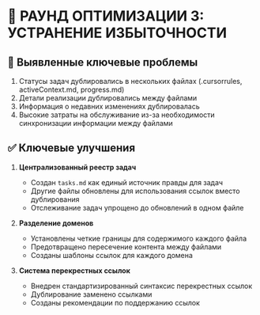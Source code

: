 # 🔄 РАУНД ОПТИМИЗАЦИИ 3: УСТРАНЕНИЕ ИЗБЫТОЧНОСТИ

## 🚨 Выявленные ключевые проблемы
1.  Статусы задач дублировались в нескольких файлах (.cursorrules, activeContext.md, progress.md)
2.  Детали реализации дублировались между файлами
3.  Информация о недавних изменениях дублировалась
4.  Высокие затраты на обслуживание из-за необходимости синхронизации информации между файлами

## ✅ Ключевые улучшения
1.  **Централизованный реестр задач**
    -   Создан `tasks.md` как единый источник правды для задач
    -   Другие файлы обновлены для использования ссылок вместо дублирования
    -   Отслеживание задач упрощено до обновлений в одном файле

2.  **Разделение доменов**
    -   Установлены четкие границы для содержимого каждого файла
    -   Предотвращено пересечение контента между файлами
    -   Созданы шаблоны ссылок для каждого домена

3.  **Система перекрестных ссылок**
    -   Внедрен стандартизированный синтаксис перекрестных ссылок
    -   Дублирование заменено ссылками
    -   Созданы рекомендации по поддержанию ссылок